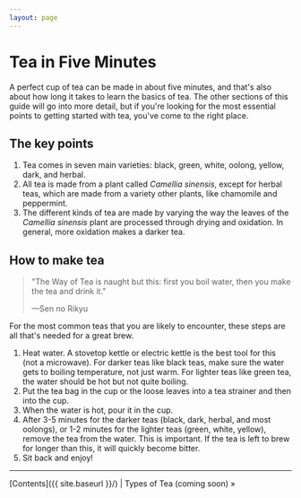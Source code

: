 ```yaml
---
layout: page
---
```


# Tea in Five Minutes

A perfect cup of tea can be made in about five minutes, and that's also about how long it takes to learn the basics of tea. The other sections of this guide will go into more detail, but if you're looking for the most essential points to getting started with tea, you've come to the right place.

## The key points

1. Tea comes in seven main varieties: black, green, white, oolong, yellow, dark, and herbal.
2. All tea is made from a plant called *Camellia sinensis*, except for herbal teas, which are made from a variety other plants, like chamomile and peppermint.
3. The different kinds of tea are made by varying the way the leaves of the *Camellia sinensis* plant are processed through drying and oxidation. In general, more oxidation makes a darker tea.

## How to make tea

>"The Way of Tea is naught but this: first you boil water, then you make the tea and drink it."
>
>—Sen no Rikyu

For the most common teas that you are likely to encounter, these steps are all that's needed for a great brew.

1. Heat water. A stovetop kettle or electric kettle is the best tool for this (not a microwave). For darker teas like black teas, make sure the water gets to boiling temperature, not just warm. For lighter teas like green tea, the water should be hot but not quite boiling.
2. Put the tea bag in the cup or the loose leaves into a tea strainer and then into the cup.
3. When the water is hot, pour it in the cup.
4. After 3-5 minutes for the darker teas (black, dark, herbal, and most oolongs), or 1-2 minutes for the lighter teas (green, white, yellow), remove the tea from the water. This is important. If the tea is left to brew for longer than this, it will quickly become bitter.
5. Sit back and enjoy!

<hr>

[Contents]({{ site.baseurl }}/) |
Types of Tea (coming soon) &raquo;